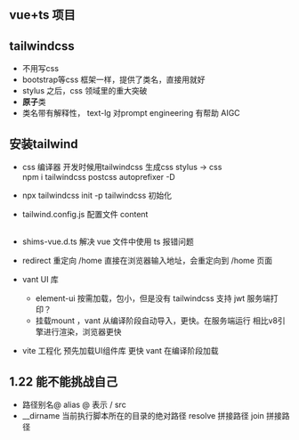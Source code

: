 ## vue+ts 项目

## tailwindcss
- 不用写css 
- bootstrap等css 框架一样，提供了类名，直接用就好
- stylus 之后，css 领域里的重大突破 
- **原子**类 
- 类名带有解释性， text-lg  对prompt engineering 有帮助 AIGC 

## 安装tailwind

- css 编译器
  开发时候用tailwindcss 生成css 
  stylus -> css   
  npm i tailwindcss postcss autoprefixer -D 

- npx tailwindcss init -p
  tailwindcss 初始化
- tailwind.config.js 配置文件
  content

## 
- shims-vue.d.ts 解决 vue 文件中使用 ts 报错问题
- redirect 重定向 /home 直接在浏览器输入地址，会重定向到 /home 页面
- vant UI 库
  - element-ui 按需加载，包小，但是没有 tailwindcss 支持
    jwt 服务端打印？
  - 挂载mount ，vant 从编译阶段自动导入，更快。在服务端运行
    相比v8引擎进行渲染，浏览器更快

- vite 工程化
  预先加载UI组件库 更快
  vant 在编译阶段加载

## 1.22 能不能挑战自己
- 路径别名@ alias
  @ 表示 / src 
- __dirname 当前执行脚本所在的目录的绝对路径
    resolve 拼接路径
    join 拼接路径
